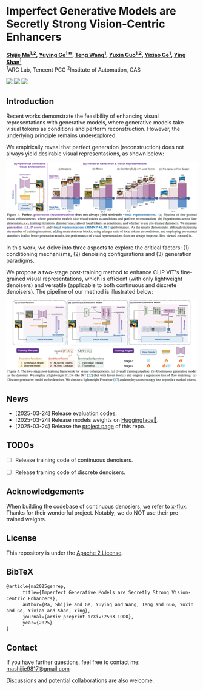 # Imperfect Generative Models are Secretly Strong Vision-Centric Enhancers

**[Shijie Ma<sup>1,2</sup>](https://mashijie1028.github.io/), 
[Yuying Ge<sup>1 &#9993;</sup>](https://geyuying.github.io/), 
[Teng Wang<sup>1</sup>](http://ttengwang.com/), 
[Yuxin Guo<sup>1,2</sup>](https://scholar.google.com/citations?user=x_0spxgAAAAJ&hl=en), 
[Yixiao Ge<sup>1</sup>](https://geyixiao.com/), 
[Ying Shan<sup>1</sup>](https://scholar.google.com/citations?user=4oXBp9UAAAAJ&hl=en)**
<br>
<sup>1</sup>ARC Lab, Tencent PCG
<sup>2</sup>Institute of Automation, CAS
<br>

<a href='https://arxiv.org/abs/2403.04272'><img src='https://img.shields.io/badge/ArXiv-2503.TODO-red'></a> 
<a href='https://mashijie1028.github.io/gen4rep/'><img src='https://img.shields.io/badge/Project-Page-Green'></a>
<a href='https://huggingface.co/msj9817/Gen4Rep/'><img src='https://img.shields.io/badge/Model-Huggingface-yellow'></a>



## Introduction

Recent works demonstrate the feasibility of enhancing visual representations with generative models, where generative models take visual tokens as conditions and perform reconstruction. However, the underlying principle remains underexplored.

We empirically reveal that perfect generation (reconstruction) does not always yield desirable visual representasions, as shown below:

![teaser](assets/teaser.jpg)

In this work, we delve into three aspects to explore the critical factors: (1) conditioning mechanisms, (2) denoising configurations and (3) generation paradigms.

We propose a two-stage post-training method to enhance CLIP ViT's fine-grained visual representations, which is efficient (with only lightweight denoisers) and versatile (applicable to both continuous and discrete denoisers). The pipeline of our method is illustrated below:

![teaser](assets/method.jpg)



## News

* [2025-03-24] Release evaluation codes.
* [2025-03-24] Release models weights on [Huggingface🤗](https://huggingface.co/msj9817/Gen4Rep/).
* [2025-03-24] Release the [project page](https://mashijie1028.github.io/gen4rep/) of this repo.



## TODOs

- [ ] Release training code of continuous denoisers.
- [ ] Release training code of discrete denoisers.



## Acknowledgements

When building the codebase of continuous denosiers, we refer to [x-flux](https://github.com/XLabs-AI/x-flux). Thanks for their wonderful project. Notably, we do NOT use their pre-trained weights.



## License

This repository is under the [Apache 2 License](https://github.com/mashijie1028/Gen4Rep/blob/main/LICENSE).



## BibTeX

```
@article{ma2025genrep,
      title={Imperfect Generative Models are Secretly Strong Vision-Centric Enhancers},
      author={Ma, Shijie and Ge, Yuying and Wang, Teng and Guo, Yuxin and Ge, Yixiao and Shan, Ying},
      journal={arXiv preprint arXiv:2503.TODO},
      year={2025}
}
```



## Contact

If you have further questions, feel free to contact me: mashijie9817@gmail.com

Discussions and potential collaborations are also welcome.